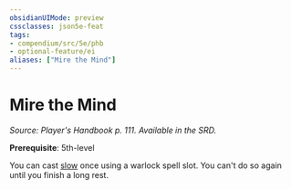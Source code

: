 ```yaml
---
obsidianUIMode: preview
cssclasses: json5e-feat
tags:
- compendium/src/5e/phb
- optional-feature/ei
aliases: ["Mire the Mind"]
---
```

# Mire the Mind
*Source: Player's Handbook p. 111. Available in the SRD.*  

**Prerequisite**: 5th-level

You can cast [slow](5E2014官方资源/spells/slow.md) once using a warlock spell slot. You can't do so again until you finish a long rest.